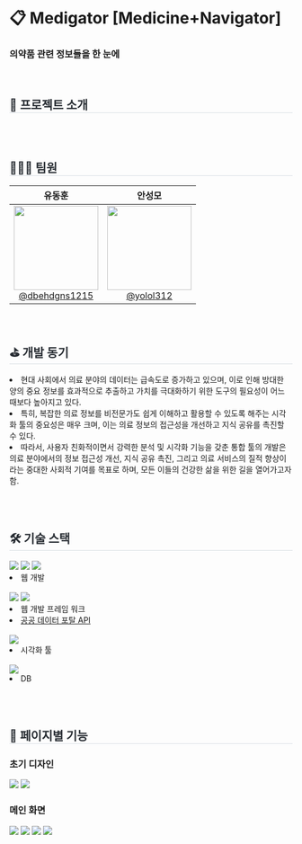 <div align="left"><h1>📋 Medigator [Medicine+Navigator] </h1></div>
<h3>의약품 관련 정보들을 한 눈에</h3><br>

<h2 style="border-bottom: 1px solid #d8dee4; color: #282d33;"> 📌 프로젝트 소개</h2> 
<br><br>
<h2 style="border-bottom: 1px solid #d8dee4; color: #282d33;"> 🧑‍🤝‍🧑 팀원</h2> 
<table>
<thead>
<tr>
<th align="center"><strong>유동훈</strong></th>
<th align="center"><strong>안성모</strong></th>
</tr>
</thead>
<tbody>
<tr>
<td align="center"><a href="https://github.com/dbehdgns1215"><img src="" height="150" width="150" style="max-width: 100%;"> <br> @dbehdgns1215</a></td>
<td align="center"><a href="https://github.com/yolol312"><img src="" height="150" width="150" style="max-width: 100%;"> <br> @yolol312</a></td>
</tr>
</tbody>
</table>
<br>

<h2 style="border-bottom: 1px solid #d8dee4; color: #282d33;"> ⛳ 개발 동기 </h2> 
<li>현대 사회에서 의료 분야의 데이터는 급속도로 증가하고 있으며, 이로 인해 방대한 양의 중요 정보를 효과적으로 추출하고 가치를 극대화하기 위한 도구의 필요성이 어느 때보다 높아지고 있다.
<li>특히, 복잡한 의료 정보를 비전문가도 쉽게 이해하고 활용할 수 있도록 해주는 시각화 툴의 중요성은 매우 크며, 이는 의료 정보의 접근성을 개선하고 지식 공유를 촉진할 수 있다.
<li>따라서, 사용자 친화적이면서 강력한 분석 및 시각화 기능을 갖춘 통합 툴의 개발은 의료 분야에서의 정보 접근성 개선, 지식 공유 촉진, 그리고 의료 서비스의 질적 향상이라는 중대한 사회적 기여를 목표로 하며, 모든 이들의 건강한 삶을 위한 길을 열어가고자 함.

  
<br><br>
<h2 style="border-bottom: 1px solid #d8dee4; color: #282d33;"> 🛠️ 기술 스택 </h2>

<div>
  <img src="https://img.shields.io/badge/Java-007396?style=for-the-badge&logo=Java&logoColor=white">
  <img src="https://img.shields.io/badge/Javascript-F7DF1E?style=for-the-badge&logo=Javascript&logoColor=white">
  <img src="https://img.shields.io/badge/HTML5-E34F26?style=for-the-badge&logo=HTML5&logoColor=white">
  <li>웹 개발</li>
</div>
<div>
  <br/><img src="https://img.shields.io/badge/Spring-6DB33F?style=for-the-badge&logo=Spring&logoColor=white">
  <img src="https://img.shields.io/badge/Spring Boot-6DB33F?style=for-the-badge&logo=Spring Boot&logoColor=white">
  <li>웹 개발 프레임 워크</li>
  <li><a href="https://www.data.go.kr/data/15075057/openapi.do" target="_blank">공공 데이터 포탈 API</a></li>
</div>
<div>
  <br/><img src="https://img.shields.io/badge/Python-3776AB?style=for-the-badge&logo=Python&logoColor=white">
  <li>시각화 툴</li>
</div>

<div>
  <br/><img src="https://img.shields.io/badge/MySQL-4479A1?style=for-the-badge&logo=MySQL&logoColor=white">
  <li>DB</li>
</div>

<br><br>
<h2 style="border-bottom: 1px solid #d8dee4; color: #282d33;"> 📄 페이지별 기능</h2>
<h3>초기 디자인</h3>
<img src="https://github.com/dbehdgns1215/Medigator/assets/77192122/099d6efb-a1bd-4392-96f6-56a9fb6df88c">
<img src="https://github.com/dbehdgns1215/Medigator/assets/77192122/11cb7def-1f05-4279-b79d-c1933ef80361">

<h3>메인 화면</h3>
<img src="https://github.com/dbehdgns1215/Medigator/assets/77192122/af127c04-e0ff-49a7-baed-a03e8e8bf88b">
<img src="https://github.com/dbehdgns1215/Medigator/assets/77192122/2274c2d0-f38b-476a-ad62-59383328d5d1">

<img src="https://s2.ezgif.com/tmp/ezgif-2-ec92482d37.gif">
<img src="https://s5.ezgif.com/tmp/ezgif-5-f803a9d6e7.gif">



